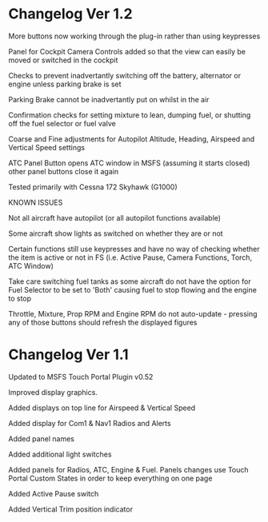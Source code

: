 # Changelog Ver 1.2

More buttons now working through the plug-in rather than using keypresses

Panel for Cockpit Camera Controls added so that the view can easily be moved or switched in the cockpit

Checks to prevent inadvertantly switching off the battery, alternator or engine unless parking brake is set

Parking Brake cannot be inadvertantly put on whilst in the air

Confirmation checks for setting mixture to lean, dumping fuel, or shutting off the fuel selector or fuel valve

Coarse and Fine adjustments for Autopilot Altitude, Heading, Airspeed and Vertical Speed settings

ATC Panel Button opens ATC window in MSFS (assuming it starts closed) other panel buttons close it again

Tested primarily with Cessna 172 Skyhawk (G1000)
 
 

KNOWN ISSUES

Not all aircraft have autopilot (or all autopilot functions available)

Some aircraft show lights as switched on whether they are or not

Certain functions still use keypresses and have no way of checking whether the item is active or not in FS (i.e. Active Pause, Camera Functions, Torch, ATC Window)

Take care switching fuel tanks as some aircraft do not have the option for Fuel Selector to be set to 'Both' causing fuel to stop flowing and the engine to stop

Throttle, Mixture, Prop RPM and Engine RPM do not auto-update - pressing any of those buttons should refresh the displayed figures
 



# Changelog Ver 1.1

Updated to MSFS Touch Portal Plugin v0.52

Improved display graphics.

Added displays on top line for Airspeed & Vertical Speed

Added display for Com1 & Nav1 Radios and Alerts

Added panel names

Added additional light switches

Added panels for Radios, ATC, Engine & Fuel. Panels changes use Touch Portal Custom States in order to keep everything on one page

Added Active Pause switch

Added Vertical Trim position indicator
